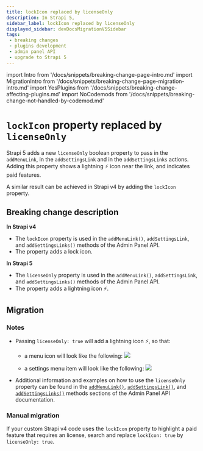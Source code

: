 ```yaml
---
title: lockIcon replaced by licenseOnly
description: In Strapi 5, 
sidebar_label: lockIcon replaced by licenseOnly
displayed_sidebar: devDocsMigrationV5Sidebar
tags:
 - breaking changes
 - plugins development
 - admin panel API
 - upgrade to Strapi 5
---
```


import Intro from '/docs/snippets/breaking-change-page-intro.md'
import MigrationIntro from '/docs/snippets/breaking-change-page-migration-intro.md'
import YesPlugins from '/docs/snippets/breaking-change-affecting-plugins.md'
import NoCodemods from '/docs/snippets/breaking-change-not-handled-by-codemod.md'

# `lockIcon` property replaced by `licenseOnly`

Strapi 5 adds a new `licenseOnly` boolean property to pass in the `addMenuLink`, in the `addSettingsLink` and in the `addSettingsLinks` actions. Adding this property shows a lightning ⚡️ icon near the link, and indicates paid features.

A similar result can be achieved in Strapi v4 by adding the `lockIcon` property.

<Intro />

<YesPlugins />
<NoCodemods />

## Breaking change description

<SideBySideContainer>

<SideBySideColumn>

**In Strapi v4**

* The `lockIcon` property is used in the `addMenuLink()`, `addSettingsLink`, and `addSettingsLinks()` methods of the Admin Panel API.
* The property adds a lock icon.

</SideBySideColumn>

<SideBySideColumn>

**In Strapi 5**

* The `licenseOnly` property is used in the `addMenuLink()`, `addSettingsLink`, and `addSettingsLinks()` methods of the Admin Panel API.
* The property adds a lightning icon ⚡️.

</SideBySideColumn>

</SideBySideContainer>

## Migration

### Notes

* Passing `licenseOnly: true` will add a lightning icon ⚡️, so that:

  - a menu icon will look like the following: ![](/img/assets/plugins/lightning-icon-menu.png)

  - a settings menu item will look like the following: ![](/img/assets/plugins/lightning-icon-settings.png)

* Additional information and examples on how to use the `licenseOnly` property can be found in the [`addMenuLink()`](/dev-docs/plugins/admin-panel-api#menu-api), [`addSettingsLink()`](/dev-docs/plugins/admin-panel-api#addsettingslink), and [`addSettingsLinks()`](/dev-docs/plugins/admin-panel-api#addsettingslinks) methods sections of the Admin Panel API documentation.

### Manual migration

If your custom Strapi v4 code uses the `lockIcon` property to highlight a paid feature that requires an <EnterpriseBadge /> license, search and replace `lockIcon: true` by `licenseOnly: true`.
